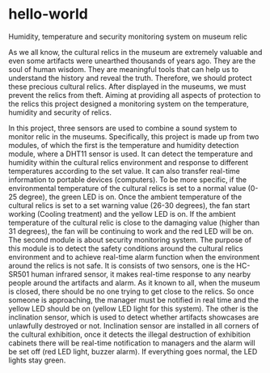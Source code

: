 # hello-world
Humidity, temperature and security monitoring system on museum relic

As we all know, the cultural relics in the museum are extremely valuable and even some artifacts were unearthed thousands of years ago. They are the soul of human wisdom. They are meaningful tools that can help us to understand the history and reveal the truth. Therefore, we should protect these precious cultural relics. After displayed in the museums, we must prevent the relics from theft. Aiming at providing all aspects of protection to the relics this project designed a monitoring system on the temperature, humidity and security of relics.

In this project, three sensors are used to combine a sound system to monitor relic in the museums. Specifically, this project is made up from two modules, of which the first is the temperature and humidity detection module, where a DHT11 sensor is used. It can detect the temperature and humidity within the cultural relics environment and response to different temperatures according to the set value. It can also transfer real-time information to portable devices (computers). To be more specific, if the environmental temperature of the cultural relics is set to a normal value (0-25 degree), the green LED is on. Once the ambient temperature of the cultural relics is set to a set warning value (26-30 degrees), the fan start working (Cooling treatment) and the yellow LED is on. If the ambient temperature of the cultural relic is close to the damaging value (higher than 31 degrees), the fan will be continuing to work and the red LED will be on. The second module is about security monitoring system. The purpose of this module is to detect the safety conditions around the cultural relics environment and to achieve real-time alarm function when the environment around the relics is not safe. It is consists of two sensors, one is the HC-SR501 human infrared sensor, it makes real-time response to any nearby people around the artifacts and alarm. As it known to all, when the museum is closed, there should be no one trying to get close to the relics. So once someone is approaching, the manager must be notified in real time and the yellow LED should be on (yellow LED light for this system). The other is the inclination sensor, which is used to detect whether artifacts showcases are unlawfully destroyed or not. Inclination sensor are installed in all corners of the cultural exhibition, once it detects the illegal destruction of exhibition cabinets there will be real-time notification to managers and the alarm will be set off (red LED light, buzzer alarm). If everything goes normal, the LED lights stay green. 
